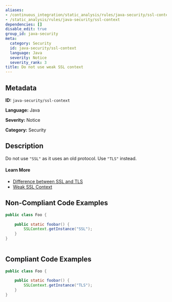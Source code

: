 ```yaml
---
aliases:
- /continuous_integration/static_analysis/rules/java-security/ssl-context
- /static_analysis/rules/java-security/ssl-context
dependencies: []
disable_edit: true
group_id: java-security
meta:
  category: Security
  id: java-security/ssl-context
  language: Java
  severity: Notice
  severity_rank: 3
title: Do not use weak SSL context
---
```

<!--  SOURCED FROM https://github.com/DataDog/datadog-static-analyzer-rule-docs -->


## Metadata
**ID:** `java-security/ssl-context`

**Language:** Java

**Severity:** Notice

**Category:** Security

## Description
Do not use `"SSL"` as it uses an old protocol. Use `"TLS"` instead.

#### Learn More

 - [Difference between SSL and TLS](https://serverfault.com/questions/64484/functional-implications-of-differences-in-ssl-and-tls/368574#368574)
 - [Weak SSL Context](https://find-sec-bugs.github.io/bugs.htm#SSL_CONTEXT)

## Non-Compliant Code Examples
```java
public class Foo {
    
    public static foobar() {
        SSLContext.getInstance("SSL");
    }
}
    
```

## Compliant Code Examples
```java
public class Foo {
    
    public static foobar() {
        SSLContext.getInstance("TLS");
    }
}
    
```
